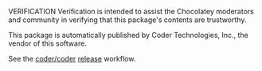 VERIFICATION
Verification is intended to assist the Chocolatey moderators and community
in verifying that this package's contents are trustworthy.

This package is automatically published by Coder Technologies, Inc., the vendor of this software.

See the [coder/coder](https://github.com/coder/coder) [release](https://github.com/coder/coder/blob/main/.github/workflows/release.yaml) workflow.
